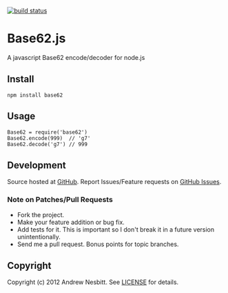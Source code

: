 [![build status](https://secure.travis-ci.org/andrew/base62.js.png)](http://travis-ci.org/andrew/base62.js)
# Base62.js

A javascript Base62 encode/decoder for node.js

## Install

    npm install base62

## Usage

    Base62 = require('base62')
    Base62.encode(999)  // 'g7'
    Base62.decode('g7') // 999

## Development

Source hosted at [GitHub](http://github.com/andrew/base62.js).
Report Issues/Feature requests on [GitHub Issues](http://github.com/andrew/split/base62.js).


### Note on Patches/Pull Requests

 * Fork the project.
 * Make your feature addition or bug fix.
 * Add tests for it. This is important so I don't break it in a future version unintentionally.
 * Send me a pull request. Bonus points for topic branches.

## Copyright

Copyright (c) 2012 Andrew Nesbitt. See [LICENSE](https://github.com/andrew/base62.js/blob/master/LICENSE) for details.
